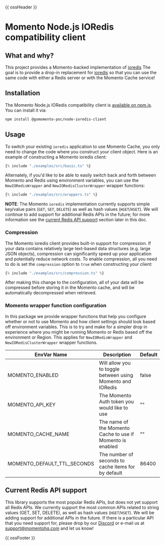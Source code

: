 {{ ossHeader }}

# Momento Node.js IORedis compatibility client

## What and why?

This project provides a Momento-backed implementation of [ioredis](https://github.com/luin/ioredis)
The goal is to provide a drop-in replacement for [ioredis](https://github.com/luin/ioredis) so that you can
use the same code with either a Redis server or with the Momento Cache service!

## Installation

The Momento Node.js IORedis compatibility client is [available on npm.js](https://www.npmjs.com/package/@gomomento-poc/node-ioredis-client). You can install it via:

```bash
npm install @gomomento-poc/node-ioredis-client
```

## Usage

To switch your existing `ioredis` application to use Momento Cache, you only need to change the code where you construct your client object. Here is an example of constructing a Momento ioredis client:

```typescript
{% include "./examples/src/basic.ts" %}
```

Alternately, if you'd like to be able to easily switch back and forth between Momento and Redis using environment variables, you can use the `NewIORedisWrapper` and `NewIORedisClusterWrapper` wrapper functions:

```typescript
{% include "./examples/src/wrappers.ts" %}
```

**NOTE**: The Momento `ioredis` implementation currently supports simple key/value pairs (`GET`, `SET`, `DELETE`) as well as hash values (`HGET`/`HSET`). We will continue to add support for additional Redis APIs in the future; for more information see the [current Redis API support](#current-redis-api-support) section later in this doc.

### Compression

The Momento ioredis client provides built-in support for compression. If your data contains relatively large text-based data structures (e.g. large JSON objects), compression can significantly speed up your application and potentially reduce network costs. To enable compression, all you need to do is set the `compression` option to `true` when constructing your client:

```typescript
{% include "./examples/src/compression.ts" %}
```

After making this change to the configuration, all of your data will be compressed before storing it in the Momento cache, and will be automatically decompressed when retrieved.

### Momento wrapper function configuration

In this package we provide wrapper functions that help you configure whether or not to use Momento and how client settings should look based off environment variables. This is to try and make for a simpler drop in experience where you might be running Momento or Redis based off the environment or Region. This applies for `NewIORedisWrapper` and `NewIORedisClusterWrapper` wrapper functions.

| EnvVar Name                 | Description                                                | Default |
|-----------------------------|------------------------------------------------------------|---------|
| MOMENTO_ENABLED             | Will allow you to toggle between using Momento and IORedis | false   |
| MOMENTO_API_KEY             | The Momento Auth token you would like to use               | ""      |
| MOMENTO_CACHE_NAME          | The name of the Momento Cache to use if Momento is enabled | ""      |
| MOMENTO_DEFAULT_TTL_SECONDS | The number of seconds to cache items for by default        | 86400   |

## Current Redis API support

This library supports the most popular Redis APIs, but does not yet support all Redis APIs. We currently support the most common APIs related to string values (GET, SET, DELETE), as well as hash values (`HGET`/`HSET`). We will be adding support for additional APIs in the future. If there is a particular API that you need support for, please drop by our [Discord](https://discord.com/invite/3HkAKjUZGq) or e-mail us at [support@momentohq.com](mailto:support@momentohq.com) and let us know!

{{ ossFooter }}

